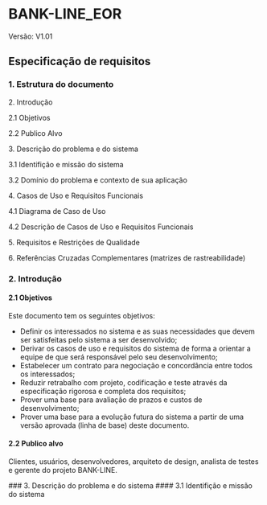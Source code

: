 # BANK-LINE_EOR 

Versão: V1.01

## Especificação de requisitos


### 1. Estrutura do documento
<p>
   2. Introdução
   </p>
<p>
  2.1 Objetivos 
  </p>
<p>  
  2.2 Publico Alvo
  </p>
<p>   
3. Descrição do problema e do sistema
  </p>
<p> 
   3.1 Identifição e missão do sistema
   </p>
<p>    
   3.2 Domínio do problema e contexto de sua aplicação
   </p>
<p>    
4. Casos de Uso e Requisitos Funcionais
  </p>
<p> 
   4.1 Diagrama de Caso de Uso
   </p>
<p>    
   4.2 Descrição de Casos de Uso e Requisitos Funcionais
   </p>
<p>      
5. Requisitos e Restrições de Qualidade
  </p>
<p>      
6. Referências Cruzadas Complementares (matrizes de rastreabilidade)
  </p>
  <p>
      
   </p>
   
  ### 2. Introdução
  #### 2.1 Objetivos
  Este documento tem os seguintes objetivos:
- Definir os interessados no sistema e as suas necessidades que devem ser satisfeitas pelo sistema a ser desenvolvido; 
- Derivar os casos de uso e requisitos do sistema de forma a orientar a equipe de que será responsável pelo seu desenvolvimento; 
- Estabelecer um contrato para negociação e concordância entre todos os interessados; 
- Reduzir retrabalho com projeto, codificação e teste através da especificação rigorosa e completa dos requisitos; 
- Prover uma base para avaliação de prazos e custos de desenvolvimento; 
- Prover uma base para a evolução futura do sistema a partir de uma versão aprovada (linha de base) deste documento.

#### 2.2 Publico alvo
Clientes, usuários, desenvolvedores, arquiteto de design, analista de testes e gerente do projeto BANK-LINE.
<p>
   
   </p>
### 3. Descrição do problema e do sistema
#### 3.1 Identifição e missão do sistema
